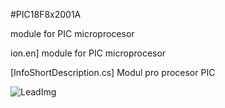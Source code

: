 <!--- PrjInfo ---> <!--- Please remove this line after manually editing --->
<!--- 00a56be08b96043df9e37d6aff7b6990 --->
<!--- Created:20170112-18:22: ---> 
<!--- Author:Mlab: ---> 
<!--- AuthorEmail:mlab@mlab.cz: ---> 
<!--- Tags:imported: ---> 
<!--- Ust:None: ---> 
<!--- Name:PIC18F8x2001A: --->
#PIC18F8x2001A 
<!--- LongName --->
module for PIC microprocesor
<!--- ELongName ---> 

<!--- Lead --->
ion.en]
module for PIC microprocesor

[InfoShortDescription.cs]
Modul pro procesor PIC
<!--- ELead ---> 

![LeadImg](PIC18F8x2001A_Small.jpg) 


​
​
<!--- Description --->
<!--- EDescription --->
<!--- Content --->
<!--- EContent --->
            